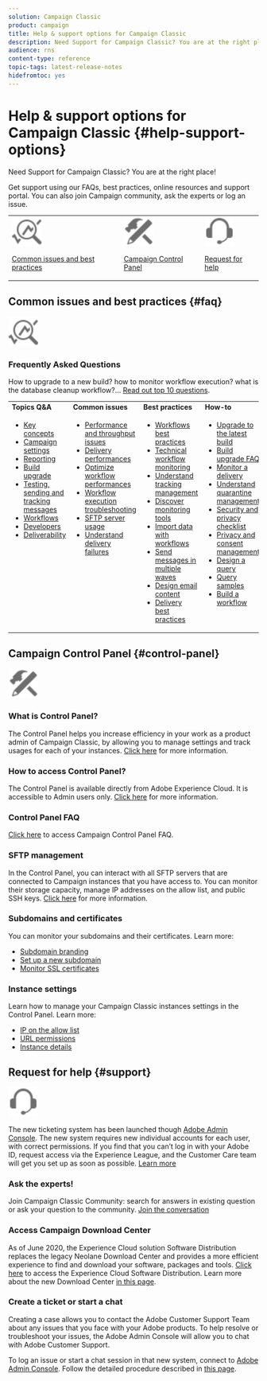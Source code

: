 ```yaml
---
solution: Campaign Classic
product: campaign
title: Help & support options for Campaign Classic 
description: Need Support for Campaign Classic? You are at the right place!
audience: rns
content-type: reference
topic-tags: latest-release-notes
hidefromtoc: yes
---
```


# Help & support options for Campaign Classic {#help-support-options}

Need Support for Campaign Classic? You are at the right place!

Get support using our FAQs, best practices, online resources and support portal. You can also join Campaign community, ask the experts or log an issue.

<table>
    <tr>
        <td><img src="platform/using/assets/do-not-localize/icon-faq.svg" width="60px"><p><a href="#faq">Common issues and best practices</a></p></td>
        <td><img src="platform/using/assets/do-not-localize/icon-control-panel.svg" width="60px"><p><a href="#control-panel">Campaign Control Panel</a></p></td>
        <td><img src="platform/using/assets/do-not-localize/icon-support.svg" width="60px"><p><a href="#support">Request for help</a></p></td>
    </tr>
</table>

## Common issues and best practices {#faq}

<img src="platform/using/assets/do-not-localize/icon-faq.svg" width="60px">

### Frequently Asked Questions

How to upgrade to a new build? how to monitor workflow execution? what is the database cleanup workflow?... [Read out top 10 questions](platform/using/common-questions.md).

<table>
    <tr><td><strong>Topics Q&A</strong></td><td><strong>Common issues</strong></td><td><strong>Best practices</strong></td><td><strong>How-to</strong></td></tr>
    <tr>
    <td valign="top">
        <ul>
        <li><a href="platform/using/faq-key-concepts.md">Key concepts</a></li>
        <li><a href="platform/using/faq-campaign-config.md">Campaign settings</a></li>
        <li><a href="platform/using/faq-reporting.md">Reporting</a></li>
        <li><a href="platform/using/faq-build-upgrade.md">Build upgrade</a></li>
        <li><a href="platform/using/faq-messages.md">Testing, sending and tracking messages</a></li>
        <li><a href="platform/using/faq-workflows.md">Workflows</a></li>
        <li><a href="platform/using/faq-developers.md">Developers</a></li>
        <li><a href="delivery/using/monitoring-deliverability.md">Deliverability</a></li>
        </ul>
    </td>
    <td valign="top">
        <ul>
        <li><a href="production/using/performance-and-throughput-issues.md">Performance and throughput issues</a></li>
        <li><a href="delivery/using/delivery-performances.md">Delivery performances</a></li>
        <li><a href="workflow/using/workflow-best-practices.md">Optimize workflow performances</a></li>
        <li><a href="workflow/using/monitoring-workflow-execution.md">Workflow execution troubleshooting</a></li>
        <li><a href="platform/using/sftp-server-usage.md">SFTP server usage</a></li>
        <li><a href="delivery/using/understanding-delivery-failures.md">Understand delivery failures</a></li>
        </ul>
    </td>
   <td valign="top">
        <ul>
        <li><a href="workflow/using/workflow-best-practices.md">Workflows best practices</a></li>
        <li><a href="workflow/using/monitoring-technical-workflows.md">Technical workflow monitoring</a></li>
        <li><a href="delivery/using/about-message-tracking.md">Understand tracking management</a></li>
        <li><a href="production/using/monitoring-guidelines.md">Discover monitoring tools</a></li>
        <li><a href="platform/using/import-export-workflows.md">Import data with workflows</a></li>
        <li><a href="delivery/using/steps-sending-the-delivery.md">Send messages in multiple waves</a></li>
        <li><a href="delivery/using/defining-the-email-content.md">Design email content</a></li>
        <li><a href="delivery/using/delivery-best-practices.md">Delivery best practices</a></li>
        </ul>
    </td>
    <td valign="top">
        <ul>
        <li><a href="production/using/build-upgrade.md">Upgrade to the latest build</a></li>
        <li><a href="platform/using/faq-build-upgrade.md">Build upgrade FAQ</a></li>
        <li><a href="delivery/using/about-delivery-monitoring.md">Monitor a delivery</a></li>
        <li><a href="delivery/using/understanding-quarantine-management.md">Understand quarantine management</a></li>
        <li><a href="installation/using/get-started-security-privacy.md">Security and privacy checklist</a></li>
        <li><a href="platform/using/privacy-management.md">Privacy and consent management</a></li>
        <li><a href="platform/using/steps-to-create-a-query.md">Design a query</a></li>
        <li><a href="workflow/using/querying-recipient-table.md">Query samples</a></li>
        <li><a href="workflow/using/building-a-workflow.md">Build a workflow</a></li>
        </ul>
    </td>
    </tr>
</table>

## Campaign Control Panel {#control-panel}

<img src="platform/using/assets/do-not-localize/icon-control-panel.svg" width="60px">

### What is Control Panel?

The Control Panel helps you increase efficiency in your work as a product admin of Campaign Classic, by allowing you to manage settings and track usages for each of your instances.
[Click here](https://docs.adobe.com/content/hecontrol-panel/using/discover-control-panel/key-features.html) for more information.

### How to access Control Panel?

The Control Panel is available directly from Adobe Experience Cloud. It is accessible to Admin users only. [Click here](https://docs.adobe.com/content/hecontrol-panel/using/discover-control-panel/accessing-control-panel.html) for more information.

### Control Panel FAQ

[Click here](https://docs.adobe.com/content/hecontrol-panel/using/faq.html) to access Campaign Control Panel FAQ.

### SFTP management

In the Control Panel, you can interact with all SFTP servers that are connected to Campaign instances that you have access to. You can monitor their storage capacity, manage IP addresses on the allow list, and public SSH keys. [Click here](https://docs.adobe.com/content/hecontrol-panel/using/sftp-management/about-sftp-management.html) for more information.

### Subdomains and certificates

You can monitor your subdomains and their certificates. Learn more:
* [Subdomain branding](https://docs.adobe.com/content/hecontrol-panel/using/subdomains-and-certificates/subdomains-branding.html)
* [Set up a new subdomain](https://docs.adobe.com/content/hecontrol-panel/using/subdomains-and-certificates/setting-up-new-subdomain.html)
* [Monitor SSL certificates](https://docs.adobe.com/content/hecontrol-panel/using/subdomains-and-certificates/renewing-subdomain-certificate.html)

### Instance settings

Learn how to manage your Campaign Classic instances settings in the Control Panel. Learn more:
* [IP on the allow list](https://docs.adobe.com/content/hecontrol-panel/using/instances-settings/ip-whitelisting-instance-access.html)
* [URL permissions](https://docs.adobe.com/content/hecontrol-panel/using/instances-settings/url-permissions.html)
* [Instance details](https://docs.adobe.com/content/hecontrol-panel/using/instances-settings/instance-details.html)

## Request for help {#support}

<img src="platform/using/assets/do-not-localize/icon-support.svg" width="60px">

The new ticketing system has been launched though [Adobe Admin Console](https://adminconsole.adobe.com/overview). The new system requires new individual accounts for each user, with correct permissions. If you find that you can’t log in with your Adobe ID, request access via the Experience League, and the Customer Care team will get you set up as soon as possible. [Learn more](https://helpx.adobe.com/enterprise/using/support-for-experience-cloud.html)

### Ask the experts!

Join Campaign Classic Community: search for answers in existing question or ask your question to the community. [Join the conversation](https://experienceleaguecommunities.adobe.cadobe-campaign-classic/ct-p/adobe-campaign-classic-community)

### Access Campaign Download Center

As of June 2020, the Experience Cloud solution Software Distribution replaces the legacy Neolane Download Center and provides a more efficient experience to find and download your software, packages and tools. [Click here](https://experience.adobe.com/#/downloads/content/software-distributicampaign.html) to access the Experience Cloud Software Distribution.
Learn more about the new Download Center [in this page](https://docs.adobe.com/content/heexperience-cloud/software-distribution/home.html).

### Create a ticket or start a chat

Creating a case allows you to contact the Adobe Customer Support Team about any issues that you face with your Adobe products. To help resolve or troubleshoot your issues, the Adobe Admin Console will allow you to chat with Adobe Customer Support.

To log an issue or start a chat session in that new system, connect to [Adobe Admin Console](https://adminconsole.adobe.com/overview). Follow the detailed procedure described in [this page](https://helpx.adobe.com/enterprise/using/support-for-experience-cloud.html).
